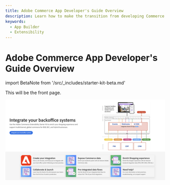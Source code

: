 ```yaml
---
title: Adobe Commerce App Developer's Guide Overview
description: Learn how to make the transition from developing Commerce PHP extensions to developing Out-of-Process apps.
keywords:
  - App Builder
  - Extensibility
---
```


# Adobe Commerce App Developer's Guide Overview

import BetaNote from '/src/_includes/starter-kit-beta.md'

<BetaNote />

This will be the front page.

![front page](../_images/starterkit/temp-screenshot.png)
